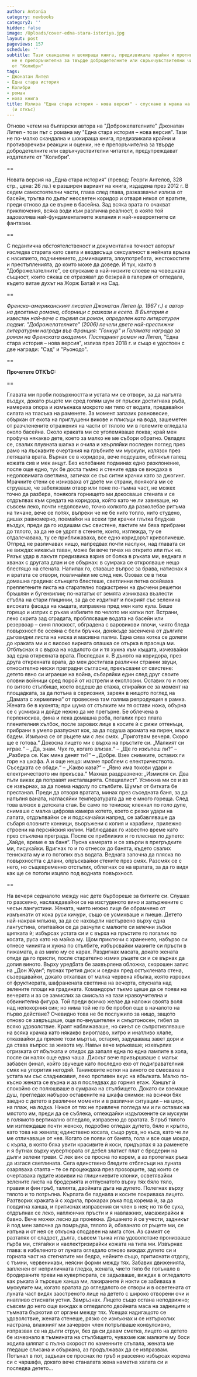 ```yaml
---
author: Antonia
category: newbooks
category2: ''
hidden: false
image: /Uploads/cover-edna-stara-istoriya.jpg
layout: post
pageviews: 157
schedule: ''
subtitle: Тази скандална и шокираща книга, предизвикала крайни и противоречиви реакции,
  не е препоръчителна за твърде добродетелните или свръхчувствителни читатели, предупреждават
  от "Колибри"
tags:
- Джонатан Лител
- Една стара история
- Колибри
- роман
- нова книга
title: Излиза "Една стара история - нова версия" - спускане в мрака на сексуалността
  (и откъс)
---
```


Отново четем на български автора на "Доброжелателните" Джонатан Лител - този път с романа му "Една стара история – нова версия". Тази не по-малко скандална и шокираща книга, предизвикала крайни и противоречиви реакции и оценки, не е препоръчителна за твърде добродетелните или свръхчувствителни читатели, предупреждават издателите от "Колибри". 

\==

Новата версия на „Една стара история“ (превод: Георги Ангелов, 328 стр., цена: 26 лв.) е разширен вариант на книга, издадена през 2012 г. В седем самостоятелни части, глава след глава, разказвачът излиза от басейн, тръгва по дълъг неосветен коридор и отваря някоя от вратите, преди отново да се върне в басейна. Зад всяка врата го очакват приключения, всяка води към различна реалност, в която той задоволява най-фундаменталните желания и най-невероятните си фантазии. 

\==

С педантична обстоятелственост и документална точност авторът изследва старата като света и вездесъща сексуалност в нейната връзка с насилието, подчинението, доминацията, злоупотребата, жестокостите и престъпленията, до които може да доведе. И тук, както в "Доброжелателните", се спускаме в най-низките слоеве на човешката същност, които сякаш се отразяват до безкрай в галерия от огледала, където витае духът на Жорж Батай и на Сад.

\==

*Френско-американският писател Джонатан Лител (р. 1967 г.) е автор на десетина романа, сборници с разкази и есета. В България е известен най-вече с първия си роман, определен като литературен подвиг. "Доброжелателните" (2006) печели двете най-престижни литературни награди във Франция: "Гонкур" и Голямата награда за роман на Френската академия. Последният роман на Лит*ел, "Една стара история – нова версия", излиза през 2018 г. и също е удостоен с две награди: "Сад" и "Рьонодо".

\==

**Прочетете ОТКЪС:**

\==

Главата ми проби повърхността и устата ми се отвори, за да нагълта въздух, докато ръцете ми сред голям шум от пръски достигнаха ръба, намериха опора и измъкнаха мокрото ми тяло от водата, предавайки силата на тласъка на раменете. За момент запазих равновесие, объркан от екота на приглушени викове и плисъци на вода, зашеметен от разчленените отражения на части от тялото ми в големите огледала около басейна. Около краката ми се уголемяваше локва; край мен профуча някакво дете, което за малко не ме събори обратно. Овладях се, свалих плувната шапка и очила и хвърляйки последен поглед през рамо на лъскавите очертания на гръбните ми мускули, излязох през летящата врата. Върнах се в коридора, вече подсушен, облякъл галещ кожата сив и мек анцуг. Без колебание подминах едно разклонение, после още едно, тук бе доста тъмно и стените едва се виждаха в недоловимата светлина, затичах се със ситни крачки като за джогинг. Мрачните стени се изнизваха от двете ми страни, понякога ми се струваше, че забелязвам отвор или поне по-тъмна част, не можех точно да разбера, понякога горнището ми докосваше стената и се отдръпвах към средата на коридора, който като че ли завиваше, но съвсем леко, почти недоловимо, точно колкото да разколебае ритъма на тичане, вече се потях, въпреки че не бе нито топло, нито студено, дишах равномерно, поемайки на всеки три крачки глътка блудкав въздух, преди да го издишам със свистене, лактите ми бяха прибрани до тялото, за да не се удрят в стените, които, изглежда, ту се отдалечаваха, ту се приближаваха, все едно коридорът криволичеше. Отпред не различавах нищо, напредвах почти наслуки, над главата си не виждах никакъв таван, може би вече тичах на открито или пък не. Рязък удар в лакътя предизвика взрив от болка в ръката ми, веднага я хванах с другата длан и се обърнах: в сумрака се открояваше нещо блестящо на стената. Напипах го, ставаше въпрос за брава, натиснах я и вратата се отвори, повличайки ме след нея. Озовах се в тиха домашна градина: слънцето блестеше, светлинни петна осейваха преплетените листа на старателно подкастрени на дъсчени решетки бръшлян и бугенвилии; по-нататък от земята изникваха възлести стъбла на стари глицинии, за да се издигнат и покрият със зеленина високата фасада на къщата, изправена пред мен като кула. Беше горещо и изтрих с ръкав избилите по челото ми капки пот. Встрани, леко скрита зад сградата, проблясваше водата на басейн или резервоар – синя плоскост, обградена с варовикови плочи, чиято бледа повърхност бе осеяна с бели бръчки, донякъде засенчена от дългите дъговидни листа на ниска и масивна палма. Една сива котка се долепи до краката ми и с високо вирната опашка се отърка в прасеца ми. Отблъснах я с върха на ходилото си и тя хукна към къщата, изчезвайки зад една открехната врата. Последвах я. В дъното на коридора, през друга открехната врата, до мен достигаха различни странни звуци, относително ниски преградни съгласни, прекъсвани от свистене: детето явно си играеше на война, събаряйки един след друг своите оловни войници сред порой от изстрели и експлозии. Оставих го и поех по витото стълбище, което водеше до етажа, спирайки се за момент на площадката, за да потъна в сериозния, зареян в нищото поглед на „Дамата с хермелина“ от провесена там голяма репродукция в рамка. Жената бе в кухнята; при шума от стъпките ми тя остави ножа, обърна се с усмивка и дойде нежно да ме прегърне. Бе облечена в перленосива, фина и лека домашна роба, погалих през плата пленителния хълбок, после зарових лице в косите ѝ с рижи оттенъци, прибрани в умело разпуснат кок, за да подуша аромата на пирен, мъх и бадем. Измъкна се от ръцете ми с лек смях. „Приготвям вечеря. Скоро ще е готова.“ Докосна лицето ми с върха на пръстите си. „Малкият си играе.“ – „Да, знам. Чух го, когато влизах.“ – „Ще го изкъпеш ли?“ – „Разбира се. Как мина денят ти?“ – „Добре. Взех снимките, оставих ги горе на шкафа. А и още нещо: имаме проблем с електричеството. Съседката се обади.“  – „Какво каза?“  – „Явно има токови удари и електричеството им прекъсва.“ Махнах раздразнено: „Измисля си. Два пъти виках да поправят инсталацията. Специалист“. Усмихна ми се и аз се извърнах, за да поема надолу по стълбите. Шумът от битката бе престанал. Преди да отворя вратата, минах през съседната баня, за да напълня ваната, нагласяйки температурата да не е много гореща. След това влязох в детската стая. Бе само по тениска; клекнал по голо дупе, снимаше с малка цифрова камера котето, което с резки удари на лапата, отдръпвайки се и подскачайки напред, се забавляваше да събаря оловните конници, въоръжени с копия и карабини, прилежно строени на персийския килим. Наблюдавах го известно време като през стъклена преграда. После се приближих и го плеснах по дупето: „Хайде, време е за баня“. Пусна камерата и се хвърли в прегръдките ми, писукайки. Вдигнах го и го отнесох до банята, където свалих тениската му и го потопих във водата. Веднага започна да пляска по повърхността с длани, опръсквайки стените през смях. Разсмях се с него, но същевременно отстъпих, облегнах се на вратата, за да го видя как ще се потопи изцяло под водната повърхност.

\==

На вечеря седналото между нас дете бърбореше за битките си. Слушах го разсеяно, наслаждавайки се на изстуденото вино и запържените с чесън лангустини. Жената, чието нежно лице бе обрамчено от измъкнати от кока руси кичури, също се усмихваше и пиеше. Детето най-накрая млъкна, за да се нахвърли настървено върху една лангустина, опитвайки се да разчупи с малките си млечни зъбки щипката ѝ; избърсах устата си и с върха на пръстите го погалих по косата, руса като на майка му. Щом приключи с храненето, набързо си отнесе чинията и хукна по стълбите, избърсвайки мазните си пръсти в пижамата, а аз мило му се карах. Раздигнах масата, докато жената отиде да го приспи, после старателно измих ръцете си и се върнах да допия виното. Върху уредбата бе захвърлена обложка, скорошен запис на „Дон Жуан“; пуснах третия диск и седнах пред остъклената стена, съзерцавайки, докато отхапвах от малка червена ябълка, която изрових от фруктиерата, шафранената светлина на вечерта, спусната над зелените площи на градината. Командорът тъкмо щеше да се появи на вечерята и аз се замислих за смисъла на тази нравоучителна и обвинителна фигура. Той преди всичко желае да наложи своята воля над непокорния син; но нима той не го бе пробол още в началото на първо действие? Очевидно това не бе послужило за нищо, защото отново се завръщаше, още по-внушителен и смъртоносен, гибел за всяко удоволствие. Краят наближаваше, но синът се съпротивляваше на всяка крачка като някакво вироглаво, хитро и инатливо хлапе, отказвайки да приеме този мъртъв, остарял, задушаващ завет дори и да става въпрос за живота му. Навън вече мръкваше; изхвърлих огризката от ябълката и отидох да запаля една по една лампите в хола, после си налях още една чаша. Дискът вече привършваше с малък забавен финал, който звучеше като последно ехо от подигравателния смях на упорития негодяй. Таниновите нотки на виното се смесваха в устата ми със сладникавия, леко противен вкус на ябълката. Малко по-късно жената се върна и аз я последвах до горния етаж. Ханшът ѝ спокойно се полюшваше в сумрака на стълбището. Докато си вземаше душ, прегледах набързо оставените на шкафа снимки: на всички бях заедно с детето в различни моменти и в различни ситуации – на цирк, на плаж, на лодка. Никоя от тях не привлече погледа ми и ги оставих на мястото им, преди да се съблека, оглеждайки издължените си мускули в голямото вертикално огледало, изправено до вратата. В гръб тялото ми изглеждаше почти женско, подробно огледах дупето, бяло и кръгло, като това на жената; единствено косата, също руса, но къса, като че ли ме отличаваше от нея. Когато се появи от банята, гола и все още мокра, с кърпа, в която бяха увити красивите ѝ коси, придърпах я за раменете и я бутнах върху кувертюрата от дебел златист плат с бродерии на дълги зелени треви. С лек вик се просна по корем, а аз протегнах ръка да изгася светлината. Сега единствено бледите отблясъци на луната озаряваха стаята – те се процеждаха през прозорците, зад които се очертаваха лудите извивки на глициниевите клонки, осветявайки зелените листа на бродерията и отпуснатото върху тях бяло тяло, правия и фин гръб, талията, двойната дъга на дупето. Полегнах върху тялото и то потръпна. Кърпата бе паднала и косите покриваха лицето. Разтворих краката ѝ с ходила, прокарах ръка под корема ѝ, за да повдигна ханша, и притиснах изправения си член в нея; но тя бе суха, отдръпнах се леко, наплюнчих пръсти и я навлажних, масажирайки я бавно. Вече можех лесно да проникна. Дишането ѝ се учести, задникът ѝ под мен започна да помръдва, тялото ѝ, обхванато от ръцете ми, се изпъна и от нея се откъсна сподавен на мига стон. Аз самият се разтапях от сладост, дълга, съвсем тънка игла удоволствие пронизваше гърба ми, стягайки и наелектризирайки кожата на тила ми. Извърнах глава: в избеленото от луната огледало отново виждах дупето си и горната част на стегнатите ми бедра, нейните също, притиснати отдолу, с тъмни, червеникави, неясни форми между тях. Забавих движенията, запленен от неприличната гледка, жената, чието тяло бе потънало в бродираните треви на кувертюрата, се задъхваше, виждах в огледалото как ръката ѝ търсеше ханша ми, лакираните ѝ нокти се забиваха в мускулите ми, когато вратата до огледалото се отвори и в осветената от луната част видях заостреното лице на детето с широко отворени очи и инатливо стиснати устни. Замръзнах. Лицето също остана неподвижно; съвсем до него още виждах в огледалото двойната маса на задниците и тъмната бъркотия от органи между тях. Усещах надигащото се удоволствие, жената стенеше, рязко се измъкнах и се изтърколих настрана, влажният ми зачервен член потръпваше конвулсивно, изпразвах се на дълги струи, без да си давам сметка, лицето на детето бе изчезнало в тъмнината на стълбището, чувахме как малките му боси ходила шляпат с пълна скорост по каменните стъпала, жената ме гледаше слисана и объркана, аз продължавах да се изпразвам. Потънал в пот, задъхан се проснах по гръб и разсеяно избърсах корема си с чаршафа, докато вече станалата жена наметна халата си и последва детето…
